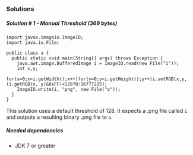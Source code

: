 ### Solutions
##### Solution # 1 - Manual Threshold (369 bytes)

    import javax.imageio.ImageIO;
    import java.io.File;

    public class a {
      public static void main(String[] args) throws Exception {
        java.awt.image.BufferedImage i = ImageIO.read(new File("i"));
        int x,y;
        for(x=0;x<i.getWidth();x++)for(y=0;y<i.getHeight();y++)i.setRGB(x,y,(i.getRGB(x, y)&0xFF)<128?0:16777215);
        ImageIO.write(i, "png", new File("o"));
      }
    }

This solution uses a default threshold of 128. It expects a .png file called `i` and outputs a resulting binary .png file to `o`. 

##### Needed dependencies
* JDK 7 or greater